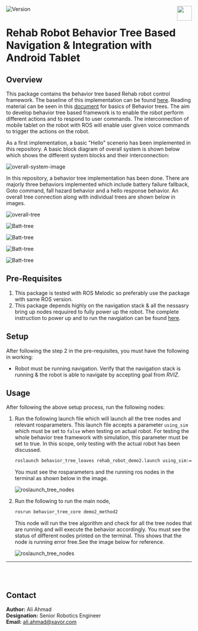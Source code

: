 ![Version](https://img.shields.io/badge/MRR-XAVOR-yellow)<img align="right" src="images/xavor.png" width="40" height="40">  
# Rehab Robot Behavior Tree Based Navigation & Integration with Android Tablet


## Overview
This package contains the behavior tree based Rehab robot control framework. The baseline of this implementation can be found [here](https://github.com/miccol/ROS-Behavior-Tree.git). Reading material can be seen in this [document](/home/ali-ahmed/catkin_ws/src/rehab_bt/BTUserManual.pdf) for basics of Behavior trees. The aim to develop behavior tree based framework is to enable the robot perform different actions and to respond to user commands. The interconnection of mobile tablet on the robot with ROS will enable user given voice commands to trigger the actions on the robot.


As a first implementation, a basic "Hello" scenerio has been implemented in this repository. A basic block diagram of overall system is shown below which shows the different system blocks and their interconnection:


![overall-system-image](images/Basic_comm_concept.png)

In this repository, a behavior tree implementation has been done. There are majorly three behaviors implemented which include battery failure fallback, Goto command, fall hazard behavior and a hello response behavior. An overall tree connection along with individual trees are shown below in images. 


![overall-tree](images/complete_tree.jpg)


![Batt-tree](images/batt_tree.jpg)


![Batt-tree](images/fall_haz_tree.jpg)


![Batt-tree](images/goto_tree.jpg)


![Batt-tree](images/hey_ruyi_tree.jpg)


## Pre-Requisites

1. This package is tested with ROS Melodic so preferably use the package with same ROS version.
2. This package depends highly on the navigation stack & all the nessasry bring up nodes requuired to fully power up the robot. The complete instruction to power up and to run the navgiation can be found [here](https://github.com/Xavorcorp/Rehabbot-EETeam.git).


## Setup 

After following the step 2 in the pre-requisites, you must have the following in working:

* Robot must be running navigation. Verify that the navigation stack is running & the robot is able to navigate by accepting goal from *RVIZ*. 



## Usage 
After following the above setup process, run the following nodes: 

1. Run the following launch file which will launch all the tree nodes and relevant rosparameters. This launch file accepts a parameter ```using_sim``` which must be set to ```false``` when testing on actual robot. For testing the whole behavior tree framework with simulation, this parameter must be set to true. In this scope, only testing with the actual robot has been discussed. 

   ```bash 
   roslaunch behavior_tree_leaves rehab_robot_demo2.launch using_sim:=false
   ``` 
   You must see the rosparameters and the running ros nodes in the terminal as shown below in the image. 

   ![roslaunch_tree_nodes](images/running_tree_launch.png)


2. Run the following to run the main node, 
   
   ```bash 
   rosrun behavior_tree_core demo2_method2 
   ```
   This node will run the tree algorithm and check for all the tree nodes that are running and will execute the behavior accordingly. You must see the status of different nodes printed on the terminal. This shows that the node is running error free.See the image below for reference. 
   
   ![roslaunch_tree_nodes](images/tree_running.png)
   

___
<br></br>

## Contact
**Author:** Ali Ahmad  <br/>
**Designation:** Senior Robotics Engineer <br/>
**Email:** ali.ahmad@xavor.com <br/>